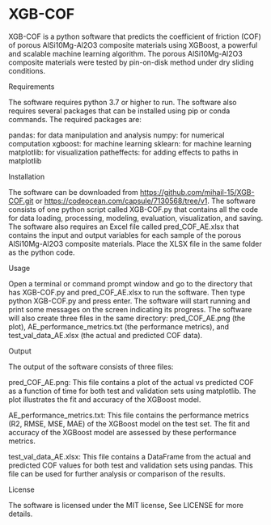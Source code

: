 # XGB-COF

XGB-COF is a python software that predicts the coefficient of friction (COF) of porous AlSi10Mg-Al2O3 composite materials using XGBoost, a powerful and scalable machine learning algorithm. The porous AlSi10Mg-Al2O3 composite materials were tested by pin-on-disk method under dry sliding conditions.

Requirements

The software requires python 3.7 or higher to run. The software also requires several packages that can be installed using pip or conda commands. The required packages are:

pandas: for data manipulation and analysis
numpy: for numerical computation
xgboost: for machine learning
sklearn: for machine learning
matplotlib: for visualization
patheffects: for adding effects to paths in matplotlib


Installation

The software can be downloaded from https://github.com/mihail-15/XGB-COF.git or https://codeocean.com/capsule/7130568/tree/v1. The software consists of one python script called XGB-COF.py that contains all the code for data loading, processing, modeling, evaluation, visualization, and saving. The software also requires an Excel file called pred_COF_AE.xlsx that contains the input and output variables for each sample of the porous AlSi10Mg-Al2O3 composite materials. Place the XLSX file in the same folder as the python code.

Usage

Open a terminal or command prompt window and go to the directory that has XGB-COF.py and pred_COF_AE.xlsx to run the software. Then type python XGB-COF.py and press enter. The software will start running and print some messages on the screen indicating its progress. The software will also create three files in the same directory: pred_COF_AE.png (the plot), AE_performance_metrics.txt (the performance metrics), and test_val_data_AE.xlsx (the actual and predicted COF data).

Output

The output of the software consists of three files:

pred_COF_AE.png: This file contains a plot of the actual vs predicted COF as a function of time for both test and validation sets using matplotlib. The plot illustrates the fit and accuracy of the XGBoost model.

AE_performance_metrics.txt: This file contains the performance metrics (R2, RMSE, MSE, MAE) of the XGBoost model on the test set. The fit and accuracy of the XGBoost model are assessed by these performance metrics.

test_val_data_AE.xlsx: This file contains a DataFrame from the actual and predicted COF values for both test and validation sets using pandas. This file can be used for further analysis or comparison of the results.

License

The software is licensed under the MIT license, See LICENSE for more details.

